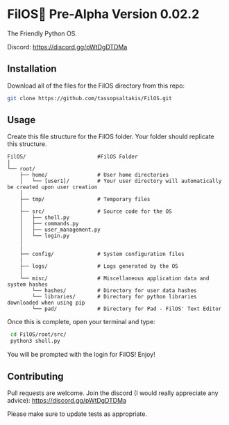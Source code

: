 # FilOS🍇 Pre-Alpha Version 0.02.2

The Friendly Python OS.

Discord: https://discord.gg/pWtDgDTDMa

## Installation

Download all of the files for the FilOS directory from this repo:

```bash
git clone https://github.com/tassopsaltakis/FilOS.git
```

## Usage
Create this file structure for the FilOS folder. Your folder should replicate this structure.
```File Structure
FilOS/                       #FilOS Folder
│                      
└── root/
    ├── home/                # User home directories
    │   └── [user1]/         # Your user directory will automatically be created upon user creation
    │
    ├── tmp/                 # Temporary files
    │
    ├── src/                 # Source code for the OS
    │   ├── shell.py
    │   ├── commands.py
    │   ├── user_management.py
    │   └── login.py
    │
    |
    ├── config/              # System configuration files
    | 
    ├── logs/                # Logs generated by the OS
    │
    └── misc/                # Miscellaneous application data and system hashes
        └── hashes/          # Directory for user data hashes
        └── libraries/       # Directory for python libraries downloaded when using pip
        └── pad/             # Directory for Pad - FilOS' Text Editor

```
Once this is complete, open your terminal and type:
```bash
 cd FilOS/root/src/
 python3 shell.py
```
You will be prompted with the login for FilOS! Enjoy!
## Contributing

Pull requests are welcome. Join the discord (I would really appreciate any advice): https://discord.gg/pWtDgDTDMa

Please make sure to update tests as appropriate.
